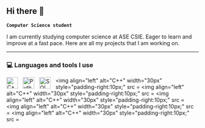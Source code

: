 ## Hi there 👋

**`Computer Science student`**

I am currently studying computer science at ASE CSIE. Eager to learn and improve at a fast pace.
Here are all my projects that I am working on.

---

### 💻 Languages and tools I use

<img align="left" alt="C++" width="30px" style="padding-right:10px;" src="https://cdn.jsdelivr.net/gh/devicons/devicon@latest/icons/cplusplus/cplusplus-original.svg" />
<img align="left" alt="Python" width="30px" style="padding-right:10px;" src="https://cdn.jsdelivr.net/gh/devicons/devicon@latest/icons/python/python-original.svg" />
<img align="left" alt="SQL" width="30px" style="padding-right:10px;" src = "https://cdn.jsdelivr.net/gh/devicons/devicon@latest/icons/sqldeveloper/sqldeveloper-original.svg" />
          
<img align="left" alt="C++" width="30px" style="padding-right:10px;" src = 
<img align="left" alt="C++" width="30px" style="padding-right:10px;" src = 
<img align="left" alt="C++" width="30px" style="padding-right:10px;" src = 
<img align="left" alt="C++" width="30px" style="padding-right:10px;" src = 
<img align="left" alt="C++" width="30px" style="padding-right:10px;" src = 

<!--
**Lipiu/Lipiu** is a ✨ _special_ ✨ repository because its `README.md` (this file) appears on your GitHub profile.

Here are some ideas to get you started:

- 🔭 I’m currently working on ...
- 🌱 I’m currently learning ...
- 👯 I’m looking to collaborate on ...
- 🤔 I’m looking for help with ...
- 💬 Ask me about ...
- 📫 How to reach me: ...
- 😄 Pronouns: ...
- ⚡ Fun fact: ...
-->
